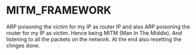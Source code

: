 # MITM_FRAMEWORK
ARP poisoning the victim for my IP as router IP and also ARP poisoning the router for my IP as victim. Hence being MITM (Man In The Middle). And listening to all the packets on the network. At the end also resetting the chnges done.
